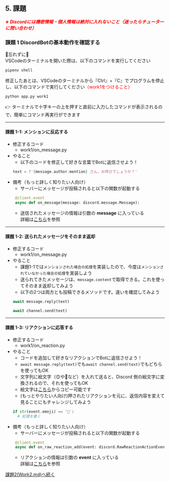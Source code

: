 ## 5. 課題

***<span style="color: red">※ Discordには機密情報・個人情報は絶対に入れないこと（迷ったらチューターに問い合わせ）</span>***

### 課題 1 DiscordBotの基本動作を確認する

🚨忘れずに🚨  
VSCodeのターミナルを開いた際は、以下のコマンドを実行してください
```ps
pipenv shell
```
修正したあとは、VSCodeのターミナルから『Ctrl』+『C』でプログラムを停止し、以下のコマンドで実行してください<span style="color: red">（work1をつけること）</span>
```ps
python app.py work1
```

:point_right: ターミナルで十字キーの上を押すと直前に入力したコマンドが表示されるので、簡単にコマンド再実行ができます

---

#### 課題 1-1: メンションに反応する

- 修正するコード
  - work1/on_message.py
- やること
  - 以下のコードを修正して好きな言葉でBotに返信させよう！
  ```python
  text = f'{message.author.mention} さん、お呼びでしょうか？'
  ```  
- 備考（もっと詳しく知りたい人向け）
  - サーバーにメッセージが投稿されると以下の関数が起動する  
  ``` Python
   @client.event
   async def on_message(message: discord.message.Message):
  ```  
  - 送信されたメッセージの情報は引数の **message** に入っている  
  詳細は[こちら](https://discordpy.readthedocs.io/ja/latest/api.html#discord.Message)を参照

---

#### 課題 1-2: 送られたメッセージをそのまま返却
- 修正するコード
  - work1/on_message.py
- やること
  - 課題1-1では`メンションされた場合の処理`を実装したので、今度は`メンションされていなかった場合の処理`を実装しよう
  - 送られてきたメッセージは、`message.content`で取得できる。これを使ってそのまま返却してみよう
  - 以下の2つは両方とも投稿できるメソッドです。違いを確認してみよう    
   ```python
   await message.reply(text)
   ```
   ```python
   await channel.send(text)
   ```

---

#### 課題 1-3: リアクションに応答する

- 修正するコード
  - work1/on_reaction.py
- やること
  - コードを追加して好きなリアクションでBotに返信させよう！
  - `await message.reply(text)`でも`await channel.send(text)`でもどちらを使ってもOK
  - 文字列に絵文字（😊や🐍など）を入れて送ると、Discord 側の絵文字に変換されるので、それを使ってもOK
  - 絵文字は[こちら](https://fromkato.com/emoji)からコピー可能です
  - (もっとやりたい人向け)押されたリアクションを元に、返信内容を変えて見ることにもチャレンジしてみよう
  ```python
  if str(event.emoji) == '🐍':
    # 処理を書く
  ```
- 備考（もっと詳しく知りたい人向け）
  - サーバーにメッセージが投稿されると以下の関数が起動する  
  ``` Python
   @client.event
   async def on_raw_reaction_add(event: discord.RawReactionActionEvent):
  ```  
  - リアクションの情報は引数の **event** に入っている  
  詳細は[こちら](https://discordpy.readthedocs.io/ja/latest/api.html#discord.Reaction)を参照


[課題2(Work2.md)へ続く](./Work2.md)
